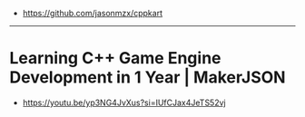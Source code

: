 - https://github.com/jasonmzx/cppkart

<hr />

# Learning C++ Game Engine Development in 1 Year | MakerJSON
- https://youtu.be/yp3NG4JvXus?si=IUfCJax4JeTS52vj
